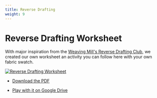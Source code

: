 ```yaml
---
title: Reverse Drafting
weight: 9
---
```


# Reverse Drafting Worksheet


With major inspiration from the [Weaving Mill's Reverse Drafting Club](https://www.theweavingmill.com/reverse-drafting-club), we created our own worksheet an activity you can follow here with your own fabric swatch. 


[![Reverse Drafting Worksheet](/images/reversedrafting.png)](/pdf/Reverse%20Drafting%20Worksheet.pdf)

- [Download the PDF](/pdf/Reverse%20Drafting%20Worksheet.pdf)

- [Play with it on Google Drive](https://docs.google.com/spreadsheets/d/1j2uLIZfA-a7bwwISSsO788CdLPI-bh-V-y6ogFHDkHA/edit#gid=0)
